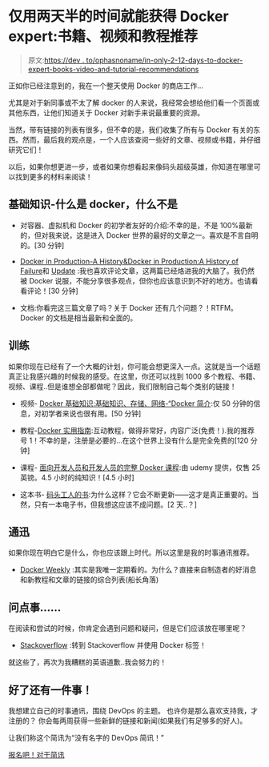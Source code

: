 # 仅用两天半的时间就能获得 Docker expert:书籍、视频和教程推荐

> 原文:[https://dev . to/ophasnoname/in-only-2-12-days-to-docker-expert-books-video-and-tutorial-recommendations](https://dev.to/ophasnoname/in-only-2-12-days-to-docker-expert-books-videos-and-tutorial-recommendations)

正如你已经注意到的，我在一个整天使用 Docker 的商店工作…

尤其是对于新同事或不太了解 docker 的人来说，我经常会想给他们看一个页面或其他东西，让他们知道关于 Docker 对新手来说最重要的资源。

当然，带有链接的列表有很多，但不幸的是，我们收集了所有与 Docker 有关的东西。然而，最后我的观点是，一个人应该查阅一些好的文章、视频或书籍，并仔细研究它们！

以后，如果你想更进一步，或者如果你想看起来像码头超级英雄，你知道在哪里可以找到更多的材料来阅读！

## 基础知识-什么是 docker，什么不是

*   对容器、虚拟机和 Docker 的初学者友好的介绍:不幸的是，不是 100%最新的，但对我来说，这是进入 Docker 世界的最好的文章之一。喜欢是不言自明的。[30 分钟]

*   [Docker in Production-A History&Docker in Production:A History of Failure](http://bit.ly/2nM8Jq1)和 [Update](https://thehftguy.com/2017/02/23/docker-in-production-an-update/) :我也喜欢评论文章，这两篇已经烙进我的大脑了。我仍然被 Docker 说服，不能分享很多观点，但你也应该意识到不好的地方。也请看看评论！[30 分钟]

*   文档:你看完这三篇文章了吗？关于 Docker 还有几个问题？！RTFM。Docker 的文档是相当最新和全面的。

## 训练

如果你现在已经有了一个大概的计划，你可能会想更深入一点。这就是当一个话题真正让我感兴趣的时候我的感受。在这里，你还可以找到 1000 多个教程、书籍、视频、课程..但是谁想全部都做呢？因此，我们限制自己每个类别的链接！

*   视频- [Docker 基础知识:基础知识、存储、网络-“Docker 简介](https://www.youtube.com/watch?v=UV3cw4QLJLs):仅 50 分钟的信息，对初学者来说也很有用。[50 分钟]

*   教程-[Docker 实用指南](https://blindside.io/courses/a-practical-guide-to-docker):互动教程，做得非常好，内容广泛(免费！).我的推荐号 1！不幸的是，注册是必要的…在这个世界上没有什么是完全免费的[120 分钟]

*   课程- [面向开发人员和开发人员的完整 Docker 课程](https://www.udemy.com/docker-tutorial-for-devops-run-docker-containers/):由 udemy 提供，仅售 25 英镑。4.5 小时的纯知识！[4.5 小时]

*   这本书- [码头工人的书](http://amzn.to/2myOECs):为什么这样？它会不断更新——这才是真正重要的。当然，只有一本电子书，但我想这应该不成问题。[2 天..？]

## 通迅

如果你现在明白它是什么，你也应该跟上时代。所以这里是我的时事通讯推荐。

*   [Docker Weekly](https://blog.docker.com/docker-weekly-archives/) :其实是我唯一定期看的。为什么？直接来自制造者的好消息和新教程和文章的链接的综合列表(船长角落)

## 问点事……

在阅读和尝试的时候，你肯定会遇到问题和疑问，但是它们应该放在哪里呢？

*   [Stackoverflow](http://stackoverflow.com/questions/tagged/docker) :转到 Stackoverflow 并使用 Docker 标签！

就这些了，再次为我糟糕的英语道歉..我会努力的！

## 好了还有一件事！

我想建立自己的时事通讯，围绕 DevOps 的主题。
也许你是那么喜欢支持我，才注册的？
你会每两周获得一些新鲜的链接和新闻(如果我们有足够多的好人)。

让我们称这个简讯为“没有名字的 DevOps 简讯！”

[报名吧！对于简讯](http://bit.ly/2mz4AVk)